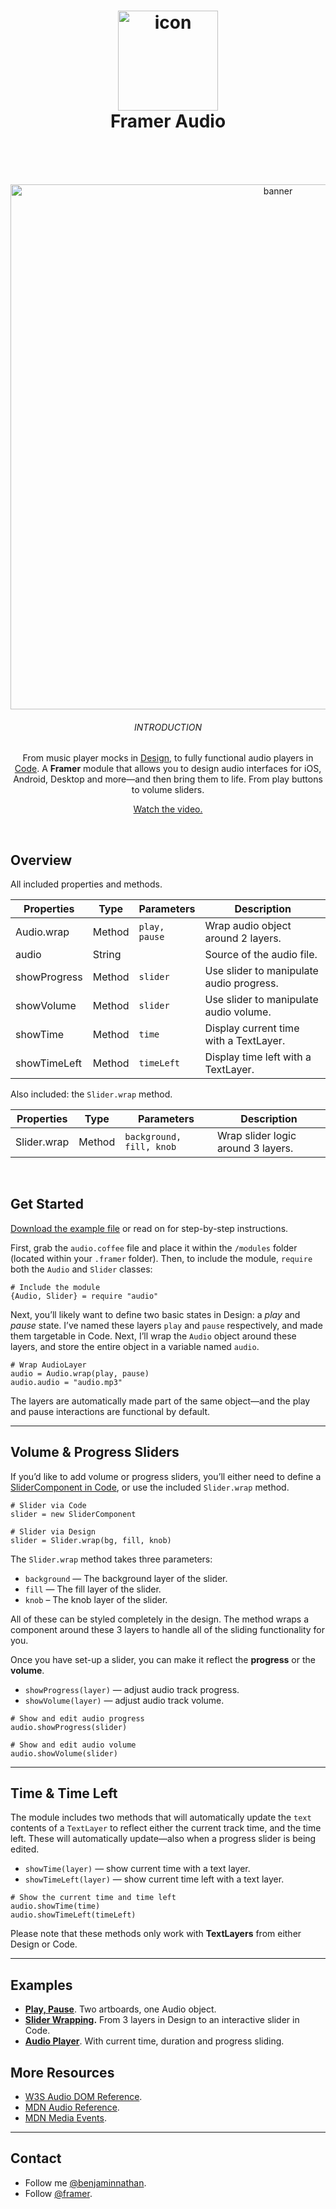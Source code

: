 <h1 align="center">
  <img src="https://d.pr/i/bRqvKY+" width="160" alt="icon"><br>
  Framer Audio<br>
  <br>
</h1>
<br>
<p align="center">  
  <img src="https://d.pr/i/5AIZVa+" width="840" alt="banner">
  <br>
  <h6 align="center">INTRODUCTION</h6>
  <p align="center">From music player mocks in <a href="https://framer.com/features/design?utm_source=github&utm_medium=link&utm_campaign=framer_audio_benjamin">Design</a>, to fully functional audio players in <a href="https://framer.com/features/code?utm_source=github&utm_medium=link&utm_campaign=framer_audio_benjamin">Code</a>. A <strong>Framer</strong> module that allows you to design audio interfaces for iOS, Android, Desktop and more—and then bring them to life. From play buttons to volume sliders.</p>
 <p align="center"><a href="https://youtu.be/KCeOa9F3L9A">Watch the video.</a></p>
</p>
<br>

## Overview
All included properties and methods.


| Properties    | Type          | Parameters | Description |
| ------------- | ------------- | ----------- |----------- |
| Audio.wrap    | Method  |  `play, pause`  | Wrap audio object around 2 layers. |
| audio   | String  |   | Source of the audio file. |
| showProgress   | Method  | `slider` | Use slider to manipulate audio progress. |
| showVolume  | Method  | `slider` | Use slider to manipulate audio volume. |
| showTime | Method  | `time` | Display current time with a TextLayer. |
| showTimeLeft | Method  | `timeLeft` | Display time left with a TextLayer. |

Also included: the `Slider.wrap` method.

| Properties    | Type          | Parameters | Description |
| ------------- | ------------- | ----------- |----------- |
| Slider.wrap    | Method  |  `background, fill, knob`  | Wrap slider logic around 3 layers. |


<br>

## Get Started
[Download the example file](https://framer.cloud/BsbYC) or read on for step-by-step instructions.

First, grab the `audio.coffee` file and place it within the `/modules` folder (located within your `.framer` folder).
Then, to include the module, `require` both the `Audio` and `Slider` classes:

```
# Include the module
{Audio, Slider} = require "audio"
```

Next, you’ll likely want to define two basic states in Design: a *play* and *pause* state. I’ve named these layers `play` and `pause` respectively, and made them targetable in Code. Next, I’ll wrap the `Audio` object around these layers, and store the entire object in a variable named `audio`.

```
# Wrap AudioLayer
audio = Audio.wrap(play, pause)
audio.audio = "audio.mp3"
```

The layers are automatically made part of the same object—and the play and pause interactions are functional by default. 

---

## Volume & Progress Sliders
If you’d like to add volume or progress sliders, you’ll either need to define a [SliderComponent in Code](https://framer.com/docs/?utm_source=github&utm_medium=link&utm_campaign=framer_audio_benjamin#slider.slidercomponent), or use the included `Slider.wrap` method. 

```
# Slider via Code
slider = new SliderComponent

# Slider via Design
slider = Slider.wrap(bg, fill, knob)
```

The `Slider.wrap` method takes three parameters:
- `background` — The background layer of the slider.
- `fill` — The fill layer of the slider.
- `knob` – The knob layer of the slider.

All of these can be styled completely in the design. The method wraps a component around these 3 layers to handle all of the sliding functionality for you.

Once you have set-up a slider, you can make it reflect the **progress** or the **volume**.

- `showProgress(layer)` — adjust audio track progress.
- `showVolume(layer)` — adjust audio track volume.

```
# Show and edit audio progress 
audio.showProgress(slider)

# Show and edit audio volume 
audio.showVolume(slider)
```

---

## Time & Time Left
The module includes two methods that will automatically update the `text` contents of a `TextLayer` to reflect either the current track time, and the time left. These will automatically update—also when a progress slider is being edited.

- `showTime(layer)` — show current time with a text layer.
- `showTimeLeft(layer)` — show current time left with a text layer.

```
# Show the current time and time left
audio.showTime(time)
audio.showTimeLeft(timeLeft)
```

Please note that these methods only work with **TextLayers** from either Design or Code.

---

## Examples
- **[Play, Pause](https://framer.cloud/BsbYC)**. Two artboards, one Audio object.
- **[Slider Wrapping](https://framer.cloud/BlHxd).** From 3 layers in Design to an interactive slider in Code.
- **[Audio Player](https://framer.cloud/pHMBF)**. With current time, duration and progress sliding.

## More Resources
- [W3S Audio DOM Reference](https://www.w3schools.com/tags/ref_av_dom.asp).
- [MDN Audio Reference](https://developer.mozilla.org/en-US/docs/Web/HTML/Element/audio).
- [MDN Media Events](https://developer.mozilla.org/en-US/docs/Web/Guide/Events/Media_events).

---

## Contact
- Follow me <a href="https://twitter.com/benjaminnathan">@benjaminnathan</a>.
- Follow <a href="https://twitter.com/framer">@framer</a>.
